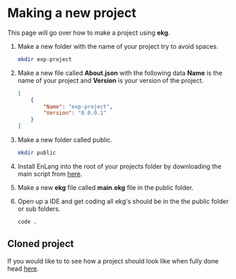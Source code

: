 # Making a new project
This page will go over how to make a project using **ekg**.

1) Make a new folder with the name of your project try to avoid spaces.
    ```bash
    mkdir exp-project
    ```

2) Make a new file called **About.json** with the following data **Name** is the name of your project and **Version** is your version of the project.
    ```json
    [
        {
            "Name": "exp-project",
            "Version": "0.0.0.1"
        }
    ]
    ```

3) Make a new folder called public.
    ```bash
    mkdir public
    ```

4) Install EnLang into the root of your projects folder by downloading the main script from [here](https://github.com/HttpAnimation/-EnLang/releases).

5) Make a new **ekg** file called **main.ekg** file in the public folder.

6) Open up a IDE and get coding all ekg's should be in the the public folder or sub folders.
    ```bash
    code .
    ```

## Cloned project
If you would like to to see how a project should look like when fully done head [here](https://github.com/HttpAnimation/-EnLang/tree/main/Exp-EnLang).